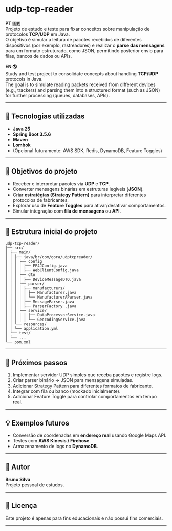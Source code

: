 # udp-tcp-reader

**PT 🇧🇷**  
Projeto de estudo e teste para fixar conceitos sobre manipulação de protocolos **TCP/UDP** em Java.  
O objetivo é simular a leitura de pacotes recebidos de diferentes dispositivos (por exemplo, rastreadores) e realizar o **parse das mensagens** para um formato estruturado, como JSON, permitindo posterior envio para filas, bancos de dados ou APIs.

**EN 🌎**  
Study and test project to consolidate concepts about handling **TCP/UDP** protocols in Java.  
The goal is to simulate reading packets received from different devices (e.g., trackers) and parsing them into a structured format (such as JSON) for further processing (queues, databases, APIs).

---

## 🚀 Tecnologias utilizadas

- **Java 25**
- **Spring Boot 3.5.6**
- **Maven**
- **Lombok**
- (Opcional futuramente: AWS SDK, Redis, DynamoDB, Feature Toggles)

---

## 🎯 Objetivos do projeto

- Receber e interpretar pacotes via **UDP** e **TCP**.  
- Converter mensagens binárias em estruturas legíveis (**JSON**).  
- Criar **estratégias (Strategy Pattern)** para interpretar diferentes protocolos de fabricantes.  
- Explorar uso de **Feature Toggles** para ativar/desativar comportamentos.  
- Simular integração com **fila de mensagens** ou **API**.

---

## 📂 Estrutura inicial do projeto

```
udp-tcp-reader/
├── src/
│ ├── main/
│ │ ├── java/br/com/gora/udptcpreader/
│ │ │ ├── config
│ │ │ │ ├── FF4JConfig.java
│ │ │ │ ├── WebClientConfig.java
│ │ │ ├── dto
│ │ │ │ ├── DeviceMessageDTO.java
│ │ │ ├── parser/
│ │ │ │ ├── manufacturers/
│ │ │ │ │ ├── Manufacturer.java
│ │ │ │ │ └── ManufacturerAParser.java
│ │ │ │ ├── MessageParser.java
│ │ │ │ ├── ParserFactory .java
│ │ │ └── service/
│ │ │ │ │ ├── DataProcessorService.java
│ │ │ │ │ └── GeocodingService.java
│ │ └── resources/
│ │ └── application.yml
│ └── test/
│ └── ...
└── pom.xml
```

---

## 🧠 Próximos passos

1. Implementar servidor UDP simples que receba pacotes e registre logs.  
2. Criar parser binário → JSON para mensagens simuladas.  
3. Adicionar Strategy Pattern para diferentes formatos de fabricante.  
4. Integrar com fila ou banco (mockado inicialmente).  
5. Adicionar Feature Toggle para controlar comportamentos em tempo real.

---

## 💡 Exemplos futuros

- Conversão de coordenadas em **endereço real** usando Google Maps API.  
- Testes com **AWS Kinesis / Firehose**.  
- Armazenamento de logs no **DynamoDB**.  

---

## 🧩 Autor

**Bruno Silva**  
Projeto pessoal de estudos.  

---

## 📜 Licença

Este projeto é apenas para fins educacionais e não possui fins comerciais.

---

